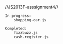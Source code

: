 //JS2013F-asssignment4//

	In progress:
		shopping-car.js

	Completed:
		fizzbuzz.js
		cash-register.js